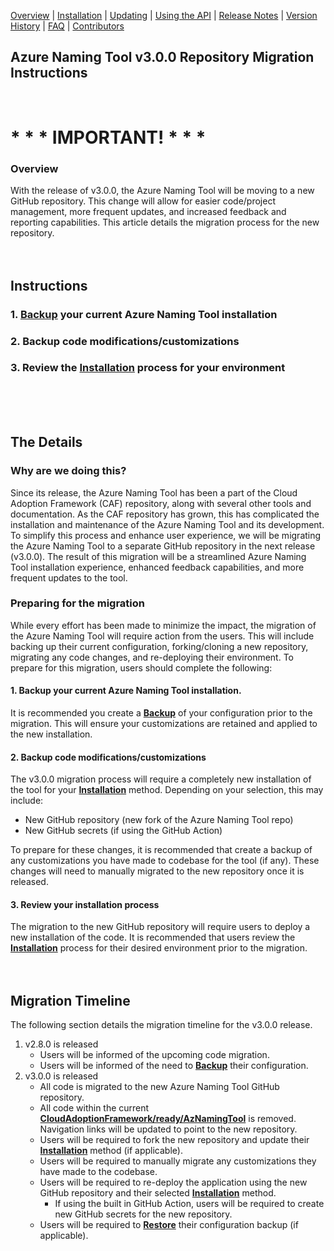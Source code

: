 [Overview](/README.md) | [Installation](/docs/INSTALLATION.md) | [Updating](/docs/UPDATING.md) | [Using the API](/docs/USINGTHEAPI.md) | [Release Notes](/RELEASENOTES.md) | [Version History](/docs/VERSIONHISTORY.md) | [FAQ](/docs/FAQ.md) | [Contributors](/docs/CONTRIBUTORS.md)

## Azure Naming Tool v3.0.0 Repository Migration Instructions
<br />

# * * * IMPORTANT! * * *
### Overview
With the release of v3.0.0, the Azure Naming Tool will be moving to a new GitHub repository. This change will allow for easier code/project management, more frequent updates, and increased feedback and reporting capabilities. This article details the migration process for the new repository.
<br /><br /><br />   
## Instructions
### 1. [Backup](https://github.com/mspnp/AzureNamingTool/blob/main/docs/UPDATING.md#backup-settings) your current Azure Naming Tool installation
### 2. Backup code modifications/customizations
### 3. Review the [Installation](https://github.com/mspnp/AzureNamingTool/blob/main/doc/INSTALLATION.md) process for your environment
<br /><br /><br />
## The Details
### Why are we doing this?
Since its release, the Azure Naming Tool has been a part of the Cloud Adoption Framework (CAF) repository, along with several other tools and documentation. As the CAF repository has grown, this has complicated the installation and maintenance of the Azure Naming Tool and its development. To simplify this process and enhance user experience, we will be migrating the Azure Naming Tool to a separate GitHub repository in the next release (v3.0.0). The result of this migration will be a streamlined Azure Naming Tool installation experience, enhanced feedback capabilities, and more frequent updates to the tool.

### Preparing for the migration
While every effort has been made to minimize the impact, the migration of the Azure Naming Tool will require action from the users. This will include backing up their current configuration, forking/cloning a new repository, migrating any code changes, and re-deploying their environment. To prepare for this migration, users should complete the following: 

#### 1. Backup your current Azure Naming Tool installation.

It is recommended you create a [**Backup**](https://github.com/mspnp/AzureNamingTool/blob/main/UPDATING.md#backup-settings) of your configuration prior to the migration. This will ensure your customizations are retained and applied to the new installation. 

#### 2. Backup code modifications/customizations

The v3.0.0 migration process will require a completely new installation of the tool for your [**Installation**](https://github.com/mspnp/AzureNamingTool/blob/main/INSTALLATION.md) method. Depending on your selection, this may include:

- New GitHub repository (new fork of the Azure Naming Tool repo)
- New GitHub secrets (if using the GitHub Action)

To prepare for these changes, it is recommended that create a backup of any customizations you have made to codebase for the tool (if any). These changes will need to manually migrated to the new repository once it is released. 

#### 3. Review your installation process

The migration to the new GitHub repository will require users to deploy a new installation of the code. It is recommended that users review the [**Installation**](https://github.com/mspnp/AzureNamingTool/blob/main/INSTALLATION.md) process for their desired environment prior to the migration. 
<br /><br /><br />
## Migration Timeline
The following section details the migration timeline for the v3.0.0 release.

1. v2.8.0 is released
    - Users will be informed of the upcoming code migration.
    - Users will be informed of the need to [**Backup**](https://github.com/mspnp/AzureNamingTool/blob/main/UPDATING.md#backup-settings) their configuration.
2. v3.0.0 is released
    - All code is migrated to the new Azure Naming Tool GitHub repository.
    - All code within the current [**CloudAdoptionFramework/ready/AzNamingTool**](https://github.com/mspnp/AzureNamingTool/tree/main/ready/AzNamingTool) is removed. Navigation links will be updated to point to the new repository.
    - Users will be required to fork the new repository and update their [**Installation**](https://github.com/mspnp/AzureNamingTool/blob/main/INSTALLATION.md) method (if applicable).
    - Users will be required to manually migrate any customizations they have made to the codebase.
    - Users will be required to re-deploy the application using the new GitHub repository and their selected [**Installation**](https://github.com/mspnp/AzureNamingTool/blob/main/INSTALLATION.md) method.
        - If using the built in GitHub Action, users will be required to create new GitHub secrets for the new repository.
    - Users will be required to [**Restore**](https://github.com/mspnp/AzureNamingTool/blob/main/UPDATING.md#restore-settings) their configuration backup (if applicable).
